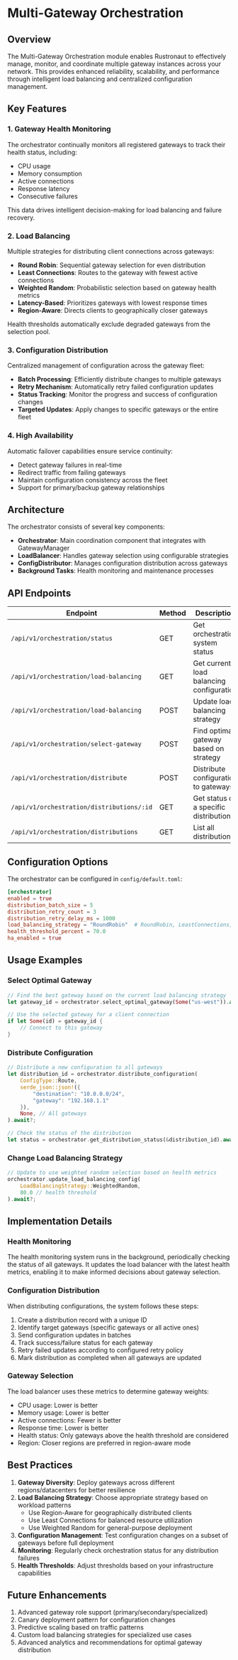 # Multi-Gateway Orchestration

## Overview

The Multi-Gateway Orchestration module enables Rustronaut to effectively manage, monitor, and coordinate multiple gateway instances across your network. This provides enhanced reliability, scalability, and performance through intelligent load balancing and centralized configuration management.

## Key Features

### 1. Gateway Health Monitoring

The orchestrator continually monitors all registered gateways to track their health status, including:

- CPU usage
- Memory consumption
- Active connections
- Response latency
- Consecutive failures

This data drives intelligent decision-making for load balancing and failure recovery.

### 2. Load Balancing

Multiple strategies for distributing client connections across gateways:

- **Round Robin**: Sequential gateway selection for even distribution
- **Least Connections**: Routes to the gateway with fewest active connections
- **Weighted Random**: Probabilistic selection based on gateway health metrics
- **Latency-Based**: Prioritizes gateways with lowest response times
- **Region-Aware**: Directs clients to geographically closer gateways

Health thresholds automatically exclude degraded gateways from the selection pool.

### 3. Configuration Distribution

Centralized management of configuration across the gateway fleet:

- **Batch Processing**: Efficiently distribute changes to multiple gateways
- **Retry Mechanism**: Automatically retry failed configuration updates
- **Status Tracking**: Monitor the progress and success of configuration changes
- **Targeted Updates**: Apply changes to specific gateways or the entire fleet

### 4. High Availability

Automatic failover capabilities ensure service continuity:

- Detect gateway failures in real-time
- Redirect traffic from failing gateways
- Maintain configuration consistency across the fleet
- Support for primary/backup gateway relationships

## Architecture

The orchestrator consists of several key components:

- **Orchestrator**: Main coordination component that integrates with GatewayManager
- **LoadBalancer**: Handles gateway selection using configurable strategies
- **ConfigDistributor**: Manages configuration distribution across gateways
- **Background Tasks**: Health monitoring and maintenance processes

## API Endpoints

| Endpoint | Method | Description |
|----------|--------|-------------|
| `/api/v1/orchestration/status` | GET | Get orchestration system status |
| `/api/v1/orchestration/load-balancing` | GET | Get current load balancing configuration |
| `/api/v1/orchestration/load-balancing` | POST | Update load balancing strategy |
| `/api/v1/orchestration/select-gateway` | POST | Find optimal gateway based on strategy |
| `/api/v1/orchestration/distribute` | POST | Distribute configuration to gateways |
| `/api/v1/orchestration/distributions/:id` | GET | Get status of a specific distribution |
| `/api/v1/orchestration/distributions` | GET | List all distributions |

## Configuration Options

The orchestrator can be configured in `config/default.toml`:

```toml
[orchestrator]
enabled = true
distribution_batch_size = 5
distribution_retry_count = 3
distribution_retry_delay_ms = 1000
load_balancing_strategy = "RoundRobin"  # RoundRobin, LeastConnections, WeightedRandom, LatencyBased, RegionAware
health_threshold_percent = 70.0
ha_enabled = true
```

## Usage Examples

### Select Optimal Gateway

```rust
// Find the best gateway based on the current load balancing strategy
let gateway_id = orchestrator.select_optimal_gateway(Some("us-west")).await?;

// Use the selected gateway for a client connection
if let Some(id) = gateway_id {
    // Connect to this gateway
}
```

### Distribute Configuration

```rust
// Distribute a new configuration to all gateways
let distribution_id = orchestrator.distribute_configuration(
    ConfigType::Route,
    serde_json::json!({
        "destination": "10.0.0.0/24",
        "gateway": "192.168.1.1"
    }),
    None, // All gateways
).await?;

// Check the status of the distribution
let status = orchestrator.get_distribution_status(&distribution_id).await;
```

### Change Load Balancing Strategy

```rust
// Update to use weighted random selection based on health metrics
orchestrator.update_load_balancing_config(
    LoadBalancingStrategy::WeightedRandom,
    80.0 // health threshold
).await?;
```

## Implementation Details

### Health Monitoring

The health monitoring system runs in the background, periodically checking the status of all gateways. It updates the load balancer with the latest health metrics, enabling it to make informed decisions about gateway selection.

### Configuration Distribution

When distributing configurations, the system follows these steps:

1. Create a distribution record with a unique ID
2. Identify target gateways (specific gateways or all active ones)
3. Send configuration updates in batches
4. Track success/failure status for each gateway
5. Retry failed updates according to configured retry policy
6. Mark distribution as completed when all gateways are updated

### Gateway Selection

The load balancer uses these metrics to determine gateway weights:
- CPU usage: Lower is better
- Memory usage: Lower is better
- Active connections: Fewer is better
- Response time: Lower is better
- Health status: Only gateways above the health threshold are considered
- Region: Closer regions are preferred in region-aware mode

## Best Practices

1. **Gateway Diversity**: Deploy gateways across different regions/datacenters for better resilience
2. **Load Balancing Strategy**: Choose appropriate strategy based on workload patterns
   - Use Region-Aware for geographically distributed clients
   - Use Least Connections for balanced resource utilization
   - Use Weighted Random for general-purpose deployment
3. **Configuration Management**: Test configuration changes on a subset of gateways before full deployment
4. **Monitoring**: Regularly check orchestration status for any distribution failures
5. **Health Thresholds**: Adjust thresholds based on your infrastructure capabilities

## Future Enhancements

1. Advanced gateway role support (primary/secondary/specialized)
2. Canary deployment pattern for configuration changes
3. Predictive scaling based on traffic patterns
4. Custom load balancing strategies for specialized use cases
5. Advanced analytics and recommendations for optimal gateway distribution
